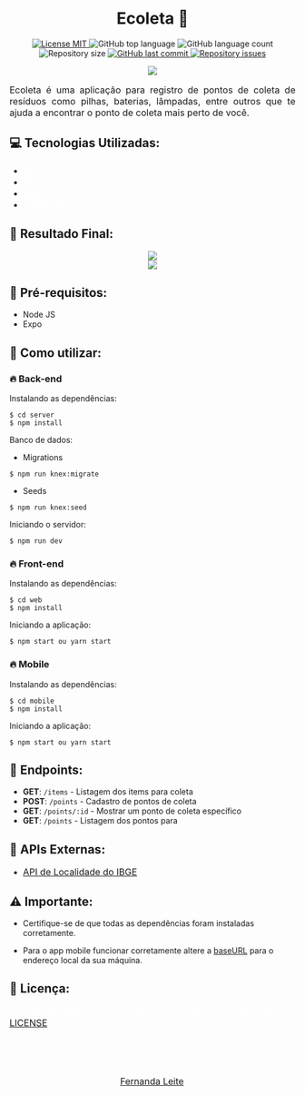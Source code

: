 <h1 align="center" >Ecoleta 🌱</h1>

<p align="center">
  <a href="https://opensource.org/licenses/MIT">
    <img src="https://img.shields.io/badge/License-MIT-blue.svg" alt="License MIT">
  </a>
  
  <img alt="GitHub top language" src="https://img.shields.io/github/languages/top/Fekleite/ecoleta">

  <img alt="GitHub language count" src="https://img.shields.io/github/languages/count/Fekleite/ecoleta">

  <img alt="Repository size" src="https://img.shields.io/github/repo-size/Fekleite/ecoleta">
  
  <a href="https://github.com/lukemorales/rocketshoes-react-native/commits/master">
    <img alt="GitHub last commit" src="https://img.shields.io/github/last-commit/Fekleite/ecoleta">
  </a>

  <a href="https://github.com/lukemorales/rocketshoes-react-native/issues">
    <img alt="Repository issues" src="https://img.shields.io/github/issues/Fekleite/ecoleta">
  </a>
</p>

<div align="center"  > <img src="https://user-images.githubusercontent.com/48728541/83947596-5c406300-a7ee-11ea-8f24-1af43117a769.jpeg" /> </div>

<p align="justify" style="font-size: 16px">Ecoleta é uma aplicação para registro de pontos de coleta de resíduos como pilhas, baterias, lâmpadas, entre outros que te ajuda a encontrar o ponto de coleta mais perto de você. </p>

<h2>💻 Tecnologias Utilizadas:</h2>

- <a href="https://nodejs.org/en/" style="text-decoration: none; font-size: 16px; color: #fff;" >Node JS </a>
- <a href="https://pt-br.reactjs.org/" style="text-decoration: none; font-size: 16px; color: #fff;" >React JS </a>
- <a href="https://reactnative.dev/" style="text-decoration: none; font-size: 16px; color: #fff;" >React Native </a>
- <a href="https://www.typescriptlang.org/" style="text-decoration: none; font-size: 16px; color: #fff;" >TypeScript </a>
  
<h2>🚀 Resultado Final:</h2>

<div align="center"  > <img src="https://user-images.githubusercontent.com/48728541/83947603-68c4bb80-a7ee-11ea-93a1-6e36ef6b6889.png" /> </div>

<div align="center"  > <img src="https://user-images.githubusercontent.com/48728541/83947623-93167900-a7ee-11ea-9808-a43fa60623c2.png" /> </div>

<h2>🚀 Pré-requisitos:</h2>

- Node JS
- Expo

<h2>🚀 Como utilizar:</h2>

<h3>🔥 Back-end</h3>

Instalando as dependências:

```
$ cd server
$ npm install
```
Banco de dados:

- Migrations

```
$ npm run knex:migrate
```

- Seeds

```
$ npm run knex:seed
```

Iniciando o servidor:

```
$ npm run dev
```

<h3>🔥 Front-end</h3>

Instalando as dependências:

```
$ cd web
$ npm install
```
Iniciando a aplicação:

```
$ npm start ou yarn start
```

<h3>🔥 Mobile</h3>

Instalando as dependências:

```
$ cd mobile
$ npm install
```
Iniciando a aplicação:

```
$ npm start ou yarn start
```

<h2>🚀 Endpoints:</h2>

- **GET**: `/items` - Listagem dos items para coleta
- **POST**: `/points` - Cadastro de pontos de coleta
- **GET**: `/points/:id` - Mostrar um ponto de coleta específico
- **GET**: `/points` - Listagem dos pontos para 

<h2>🚀 APIs Externas:</h2>

- <a href="https://servicodados.ibge.gov.br/api/docs/localidades?versao=1" style="font-size: 16px;" >API de Localidade do IBGE</a>

<h2>⚠️ Importante:</h2>

- Certifique-se de que todas as dependências foram instaladas corretamente.

- Para o app mobile funcionar corretamente altere a [baseURL](./mobile/src/services/api.ts) para o endereço local da sua máquina.


<h2>📝 Licença:</h2>

<p style="font-size: 16px; color: #fff;">Este projeto está licenciado sob a licença MIT - consulte a página <a href="https://opensource.org/licenses/MIT" style=" font-size: 16px; " >LICENSE</a> para obter detalhes.</p>

</br>
</br>
</br>

<p style="font-size: 16px; color: #fff;">Desenvolvido com ❤️ por <a href="https://github.com/Fekleite" style=" font-size: 16px;" >Fernanda Leite </a>
